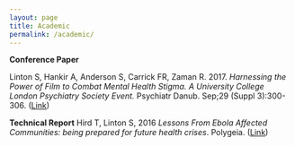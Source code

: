 ```yaml
---
layout: page
title: Academic
permalink: /academic/
---
```

<strong>Conference Paper</strong>

Linton S, Hankir A, Anderson S, Carrick FR, Zaman R. 2017. *Harnessing the Power of Film to Combat Mental Health Stigma. A University College London Psychiatry Society Event.* Psychiatr Danub. Sep;29 (Suppl 3):300-306.
([Link](https://www.ncbi.nlm.nih.gov/pubmed/28953782))

<strong>Technical Report</strong>
Hird T, Linton S, 2016 *Lessons From Ebola Affected Communities: being prepared for future health crises*. Polygeia. ([Link](http://www.royalafricansociety.org/sites/default/files/reports/AAPPG_report_3.11_sngls_web%20%281%29_Amend.pdf))
